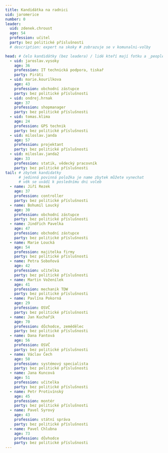 ```yaml
---
title: Kandidátka na radnici
uid: jaromerice
number: 0
leader:
  uid: zdenek.chroust
  age: 54
  profession: učitel
  party: bez politické příslušnosti
  # description: expert na skoky # zobrazuje se v komunalni-volby

head: # čelo kandidátky (bez leadera) / lidé kteří mají fotku a _people/jmeno.md
  - uid: jaroslav.vysoky
    age: 36
    profession: IT technická podpora, tiskař
    party: Piráti
  - uid: marie.kourilkova
    age: 43
    profession: obchodní zástupce
    party: bez politické příslušnosti
  - uid: ondrej.hrnak
    age: 37
    profession: shopmanager
    party: bez politické příslušnosti
  - uid: tomas.klima
    age: 24
    profession: GPS technik
    party: bez politické příslušnosti
  - uid: miloslav.janda
    age: 57
    profession: projektant
    party: bez politické příslušnosti
  - uid: miloslav.janda2
    age: 33
    profession: statik, vědecký pracovník
    party: bez politické příslušnosti
tail: # zbytek kandidatky
      # jedinná povinná položka je name zbytek můžete vynechat
      # věk se uvádí k poslednímu dni voleb
  - name: Jiří Rezek
    age: 37
    profession: controller
    party: bez politické příslušnosti
  - name: Bohumil Loucký
    age: 30
    profession: obchodní zástupce
    party: bez politické příslušnosti
  - name: Jindřich Pavelka
    age: 47
    profession: obchodní zástupce
    party: bez politické příslušnosti
  - name: Marie Loucká
    age: 54
    profession: majitelka firmy
    party: bez politické příslušnosti
  - name: Petra Soboňová
    age: 42
    profession: učitelka
    party: bez politické příslušnosti
  - name: Martin Voženílek
    age: 41
    profession: mechanik TDW
    party: bez politické příslušnosti 
  - name: Pavlína Pokorná
    age: 29
    profession: OSVČ
    party: bez politické příslušnosti
  - name: Jan Kuchařík
    age: 70
    profession: důchodce, zemědělec
    party: bez politické příslušnosti
  - name: Dana Fantová
    age: 56
    profession: OSVČ
    party: bez politické příslušnosti 
  - name: Václav Čech
    age: 50
    profession: systémový specialista
    party: bez politické příslušnosti
  - name: Jana Kuncová
    age: 51
    profession: učitelka
    party: bez politické příslušnosti
  - name: Petr Protivínský
    age: 45
    profession: montér
    party: bez politické příslušnosti
  - name: Pavel Syrový
    age: 43
    profession: státní správa
    party: bez politické příslušnosti
  - name: Pavel Chlubna
    age: 73
    profession: důvhodce
    party: bez politické příslušnosti
---
```

